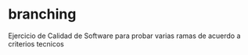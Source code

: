 # branching
Ejercicio de Calidad de Software para probar varias ramas de acuerdo a criterios tecnicos
